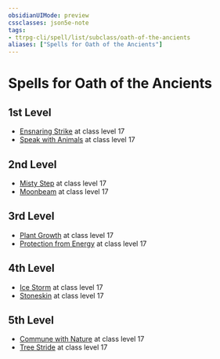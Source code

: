 ```yaml
---
obsidianUIMode: preview
cssclasses: json5e-note
tags:
- ttrpg-cli/spell/list/subclass/oath-of-the-ancients
aliases: ["Spells for Oath of the Ancients"]
---
```

# Spells for Oath of the Ancients

## 1st Level

- [Ensnaring Strike](ensnaring-strike "PHB") at class level 17
- [Speak with Animals](speak-with-animals "PHB") at class level 17

## 2nd Level

- [Misty Step](misty-step "PHB") at class level 17
- [Moonbeam](moonbeam "PHB") at class level 17

## 3rd Level

- [Plant Growth](plant-growth "PHB") at class level 17
- [Protection from Energy](protection-from-energy "PHB") at class level 17

## 4th Level

- [Ice Storm](ice-storm "PHB") at class level 17
- [Stoneskin](stoneskin "PHB") at class level 17

## 5th Level

- [Commune with Nature](commune-with-nature "PHB") at class level 17
- [Tree Stride](tree-stride "PHB") at class level 17